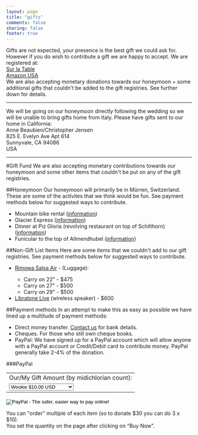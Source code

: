 ```yaml
---
layout: page
title: "gifts"
comments: false
sharing: false
footer: true
---
```

Gifts are not expected, your presence is the best gift we could ask for. However if you do wish to contribute a gift we are happy to accept. We are registered at:  
<a href="http://www.surlatable.com/registry/giftRegistryList.jsp?id=200339166084" target="_blank">Sur la Table</a>  
<a href="http://www.amazon.com/registry/wedding/CRSRA3AJ4DRU" target="_blank">Amazon USA</a>  
We are also accepting monetary donations towards our honeymoon + some additional gifts that couldn't be added to the gift registries. See further down for details.  
***
We will be going on our honeymoon directly following the wedding so we will be unable to bring gifts home from Italy.  Please have gifts sent to our home in California:  
Anne Beaubien/Christopher Jensen  
825 E. Evelyn Ave Apt 614  
Sunnyvale, CA 94086  
USA  
***
<p></p>
#Gift Fund
We are also accepting monetary contributions towards our honeymoon and some other items that couldn't be put on any of the gift registries.

##Honeymoon
Our honeymoon will primarily be in Mürren, Switzerland. These are some of the activites that we think would be fun. See payment methods below for suggested ways to contribute.
<ul>
    <li>Mountain bike rental (<a href="http://mylauterbrunnen.com/5/4/11/en/Holidays/WINTER/Rental/Murren/Stager_Sport">information</a>)</li>
    <li>Glacier Express (<a href="http://www.glacierexpress.ch/en/Pages/default.aspx">information</a>)</li>
    <li>Dinner at Piz Gloria (revolving restaurant on top of Schilthorn) (<a href="http://www.schilthorn.ch/en/schilthorn/">information</a>)</li>
    <li>Funicular to the top of Allmendhubel (<a href="http://www.schilthorn.ch/en/allmendhubel/">information</a>)</li>
</ul>

##Non-Gift List Items
Here are some items that we couldn't add to our gift registries. See payment methods below for suggested ways to contribute.
<ul>
    <li><a href="http://www.rimowa.de/produktsuche/overview/salsa_air">Rimowa Salsa Air</a> - (Luggage):</li>
        <ul>
            <li>Carry on 22" - $475</li>
            <li>Carry on 27" - $500</li>
            <li>Carry on 29" - $500</li>
        </ul>
    <li><a href="http://www.libratone.com/live/intro/">Libratone Live</a> (wireless speaker) - $600</li>
</ul>

##Payment methods
In an attempt to make this as easy as possible we have lined up a multitude of payment methods:

* Direct money transfer. <a href="mailto:christophercjensen@gmail.com?subject=Money%20transfer%20details">Contact us</a> for bank details.
* Cheques. For those who still own cheque books.
* PayPal: We have signed up for a PayPal account which will allow anyone with a PayPal account or Credit/Debit card to contribute money. PayPal generally take 2-4% of the donation.  

###PayPal
<form action="https://www.paypal.com/cgi-bin/webscr" method="post">
<input type="hidden" name="cmd" value="_s-xclick">
<input type="hidden" name="hosted_button_id" value="9GTV5LZ3L3B7L">
<table>
<tr><td><input type="hidden" name="on0" value="Our/ My Gift Amount:">Our/My Gift Amount (by midichlorian count):</td></tr><tr><td><select name="os0">
	<option value="Wookie">Wookie $10.00 USD</option>
	<option value="Padawan">Padawan $25.00 USD</option>
	<option value="Jedi Knight">Jedi Knight $50.00 USD</option>
	<option value="Sith Lord">Sith Lord $100.00 USD</option>
	<option value="Jedi Master">Jedi Master $150.00 USD</option>
	<option value="Yoda">Yoda $200.00 USD</option>
</select> </td></tr>
</table>
<input type="hidden" name="currency_code" value="USD">
<p></p>
<input type="image" src="https://www.paypalobjects.com/en_US/i/btn/btn_buynowCC_LG.gif" border="0" name="submit" alt="PayPal - The safer, easier way to pay online!">
<img alt="" border="0" src="https://www.paypalobjects.com/en_US/i/scr/pixel.gif" width="1" height="1">
</form>
<p>You can "order" multiple of each item (so to donate $30 you can do 3 x $10).<br />You set the quantity on the page after clicking on "Buy Now".</p>
